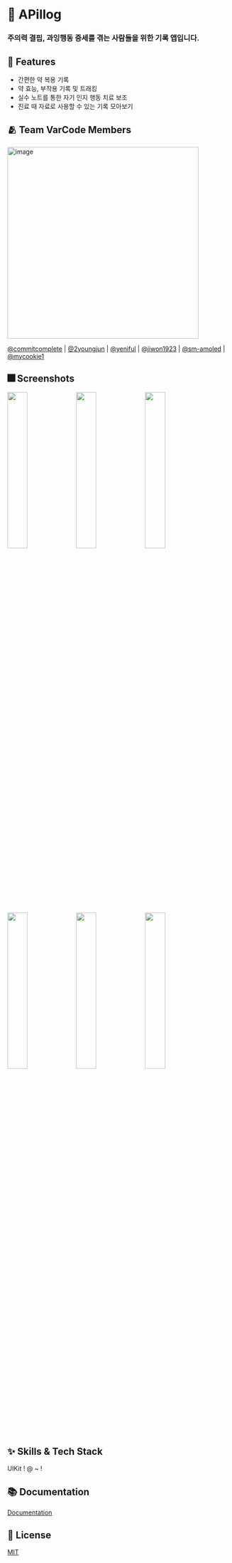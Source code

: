 # :iphone: APillog

### 주의력 결핍, 과잉행동 증세를 겪는 사람들을 위한 기록 앱입니다.


## :pushpin: Features

- 간편한 약 복용 기록
- 약 효능, 부작용 기록 및 트래킹
- 실수 노트를 통한 자기 인지 행동 치료 보조
- 진료 때 자료로 사용할 수 있는 기록 모아보기


## :people_hugging: Team VarCode Members
<img width="431" alt="image" src="https://user-images.githubusercontent.com/72395020/178421540-3a5f6b8b-e6a6-4205-a8cb-cfdae7c0a9bb.png">

[@commitcomplete](https://github.com/commitcomplete/) | [@2youngjun](https://github.com/2youngjun/) | [@yeniful](https://github.com/2youngjun/) | [@jiwon1923](https://github.com/JIWON1923/) | [@sm-amoled](https://github.com/sm-amoled/) | [@mycookie1](https://github.com/mycookie1/)


## :fireworks: Screenshots
<img src = "https://user-images.githubusercontent.com/72395020/181024061-5e299c55-2321-4099-9fbe-0bed43756197.png" width = "30%" height = "30%"> <img src = "https://user-images.githubusercontent.com/72395020/181026856-96f090b8-8490-47ef-9530-d90470c47087.png" width = "30%" height = "30%"> <img src = "https://user-images.githubusercontent.com/72395020/181026943-e47ea3be-a019-4969-9943-715e0cb3b4ad.png" width = "30%" height = "30%"> 
<img src = "https://user-images.githubusercontent.com/72395020/181027437-7de780ae-43a7-4b11-b462-02b08881ae61.png" width = "30%" height = "30%"> <img src = "https://user-images.githubusercontent.com/72395020/181027504-4c3068fb-9ee4-4de6-8084-a9cf0419b4bd.png" width = "30%" height = "30%"> <img src = "https://user-images.githubusercontent.com/72395020/181027577-5fb294e0-0337-4d00-912a-07650e62cd1c.png" width = "30%" height = "30%">  




## :sparkles: Skills & Tech Stack
UIKit ! @ ~ !

## :books: Documentation

[Documentation](https://linktodocumentation)


## :lock_with_ink_pen: License

[MIT](https://choosealicense.com/licenses/mit/)
